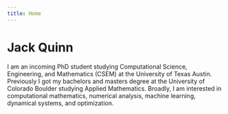 ```yaml
---
title: Home
---
```


# Jack Quinn

I am an incoming PhD student studying Computational Science, Engineering, and Mathematics (CSEM) at the University of Texas Austin. Previously I got my bachelors and masters degree at the University of Colorado Boulder studying Applied Mathematics. Broadly, I am interested in computational mathematics, numerical analysis, machine learning, dynamical systems, and optimization. 